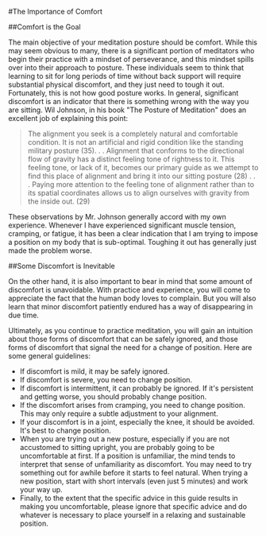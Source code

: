 #The Importance of Comfort

##Comfort is the Goal

The main objective of your meditation posture should be comfort.  While this may seem obvious to many, there is a significant portion of meditators who begin their practice with a mindset of perseverance, and this mindset spills over into their approach to posture.  These individuals seem to think that learning to sit for long periods of time without back support will require substantial physical discomfort, and they just need to tough it out. Fortunately, this is not how good posture works. In general, significant discomfort is an indicator that there is something wrong with the way you are sitting. Wil Johnson, in his book "The Posture of Meditation" does an excellent job of explaining this point:

>The alignment you seek is a completely natural and comfortable condition.  It is not an artificial and rigid condition like the standing military posture (35). . . Alignment that conforms to the directional flow of gravity has a distinct feeling tone of rightness to it.  This feeling tone, or lack of it, becomes our primary guide as we attempt to find this place of alignment and bring it into our sitting posture (28) . . . Paying more attention to the feeling tone of alignment rather than to its spatial coordinates allows us to align ourselves with gravity from the inside out. (29)

These observations by Mr. Johnson generally accord with my own experience. Whenever I have experienced significant muscle tension, cramping, or fatigue, it has been a clear indication that I am trying to impose a position on my body that is sub-optimal. Toughing it out has generally just made the problem worse.

##Some Discomfort is Inevitable

On the other hand, it is also important to bear in mind that some amount of discomfort is unavoidable. With practice and experience, you will come to appreciate the fact that the human body loves to complain. But you will also learn that minor discomfort patiently endured has a way of disappearing in due time. 

Ultimately, as you continue to practice meditation, you will gain an intuition about those forms of discomfort that can be safely ignored, and those forms of discomfort that signal the need for a change of position. Here are some general guidelines:

* If discomfort is mild, it may be safely ignored.
* If discomfort is severe, you need to change position.
* If discomfort is intermittent, it can probably be ignored. If it's persistent and getting worse, you should probably change position.
* If the discomfort arises from cramping, you need to change position. This may only require a subtle adjustment to your alignment. 
* If your discomfort is in a joint, especially the knee, it should be avoided. It's best to change position.
* When you are trying out a new posture, especially if you are not accustomed to sitting upright, you are probably going to be uncomfortable at first. If a position is unfamiliar, the mind tends to interpret that sense of unfamiliarity as discomfort. You may need to try something out for awhile before it starts to feel natural. When trying a new position, start with short intervals (even just 5 minutes) and work your way up.
* Finally, to the extent that the specific advice in this guide results in making you uncomfortable, please ignore that specific advice and do whatever is necessary to place yourself in a relaxing and sustainable position.
